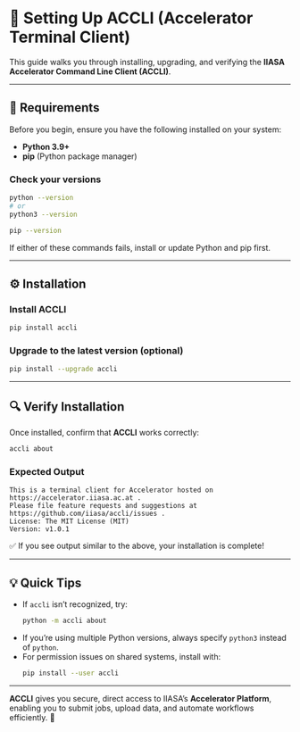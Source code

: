 # 🚀 Setting Up **ACCLI** (Accelerator Terminal Client)

This guide walks you through installing, upgrading, and verifying the **IIASA Accelerator Command Line Client (ACCLI)**.

---

## 🧩 Requirements

Before you begin, ensure you have the following installed on your system:

- **Python 3.9+**
- **pip** (Python package manager)

### Check your versions

```bash
python --version
# or
python3 --version

pip --version
```

If either of these commands fails, install or update Python and pip first.

---

## ⚙️ Installation

### Install ACCLI

```bash
pip install accli
```

### Upgrade to the latest version (optional)

```bash
pip install --upgrade accli
```

---

## 🔍 Verify Installation

Once installed, confirm that **ACCLI** works correctly:

```bash
accli about
```

### Expected Output

```
This is a terminal client for Accelerator hosted on https://accelerator.iiasa.ac.at .
Please file feature requests and suggestions at https://github.com/iiasa/accli/issues .
License: The MIT License (MIT)
Version: v1.0.1
```

✅ If you see output similar to the above, your installation is complete!

---

## 💡 Quick Tips

- If `accli` isn’t recognized, try:
  ```bash
  python -m accli about
  ```
- If you’re using multiple Python versions, always specify `python3` instead of `python`.
- For permission issues on shared systems, install with:
  ```bash
  pip install --user accli
  ```

---

**ACCLI** gives you secure, direct access to IIASA’s **Accelerator Platform**, enabling you to submit jobs, upload data, and automate workflows efficiently. 🎯
